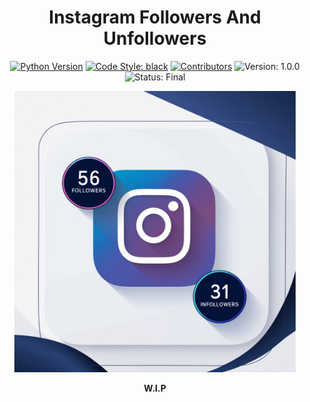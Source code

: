 <div align="center">

<h1><strong>Instagram Followers And Unfollowers</strong></h1>

[![Python Version](https://img.shields.io/badge/Python%20Version-3.12-blue.svg)](_____)
[![Code Style: black](https://img.shields.io/badge/Code%20Style-Black%20Formatter-000000.svg)](https://github.com/psf/black)
[![Contributors](https://img.shields.io/github/contributors/lucasoal/InstagramFollowersAndUnfollowers)](https://github.com/lucasoal/InstagramFollowersAndUnfollowers/graphs/contributors)
![Version: 1.0.0](https://img.shields.io/badge/%20Version%20-1.0.0-%2304304E?style=flat&labelColor=f23a1d)
![Status: Final](https://img.shields.io/badge/%20Status%20-Final%20-%2304304E?style=flat&labelColor=f23a1d)

<!-- [![License](https://img.shields.io/:License-_____%20-blue.svg)](_____) -->
<!-- [![Artifact HUB](https://img.shields.io/endpoint?url=_____)](_____) -->

<img src="assets/logo.jpg" alt="Logo" height="450px"/>

<strong>W.I.P</strong>
</div>

